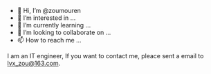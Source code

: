 - 👋 Hi, I’m @zoumouren
- 👀 I’m interested in ...
- 🌱 I’m currently learning ...
- 💞️ I’m looking to collaborate on ...
- 📫 How to reach me ...

I am an IT engineer, If you want to contact me, pleace sent a email to lvx_zou@163.com.
